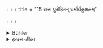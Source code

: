 +++
title = "15 राजा पुरोहितन् धर्मार्थकुशलम्"

+++

<details><summary>Bühler</summary>

14. The king shall (send them) to his domestic priest, who should be learned in the law and the science of governing.
</details>

<details><summary>हरदत्त-टीका</summary>

## सूत्रम्
राजा पुरोहितं धर्मार्थकुशलम् ॥ १५ ॥  
### टिप्पनी
स राजा धर्मशास्त्रेष्वर्थशास्त्रेषु कुशलं च पुरोहितं गमयेत्-विनीयतामसाविति ॥ १५॥
</details>
